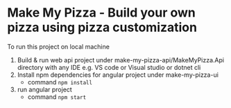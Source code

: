 # Make My Pizza - Build your own pizza using pizza customization

To run this project on local machine
1. Build & run web api project under make-my-pizza-api/MakeMyPizza.Api directory with any IDE e.g. VS code or Visual studio or dotnet cli
2. Install npm dependencies for angular project under make-my-pizza-ui 
   * command `npm install`
3. run angular project
   * command `npm start`
